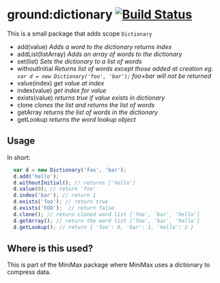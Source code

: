ground:dictionary [![Build Status](https://travis-ci.org/GroundMeteor/dictionary.png?branch=master)](https://travis-ci.org/GroundMeteor/dictionary)
===============

This is a small package that adds scope `Dictionary`
* add(value) *Adds a word to the dictionary returns index*
* addList(listArray) *Adds an array of words to the dictionary*
* set(list) *Sets the dictionary to a list of words*
* withoutInitial *Returns list of words except those added at creation eg. `var d = new Dictionary('foo', 'bar');` foo+bar will not be returned*
* value(index) *get value at index*
* index(value) *get index for value*
* exists(value) *returns true if value exists in dictionary*
* clone *clones the list and returns the list of words*
* getArray *returns the list of words in the dictionary*
* getLookup *returns the word lookup object*

## Usage
In short:
```js
  var d = new Dictionary('foo', 'bar');
  d.add('hello');
  d.withoutInitial(); // returns ['hello']
  d.value(0); // return 'foo'
  d.index('bar'); // return 1
  d.exists('foo'); // return true
  d.exists('FOO');  // return false
  d.clone(); // return cloned word list ['foo', 'bar', 'hello']
  d.getArray(); // return the word list ['foo', 'bar', 'hello']
  d.getLookup(); // return { 'foo': 0, 'bar': 1, 'hello': 2 }
```


## Where is this used?
This is part of the MiniMax package where MiniMax uses a dictionary to compress data.

